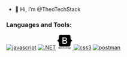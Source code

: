 - 👋 Hi, I’m @TheoTechStack

### Languages and Tools:
<p align="left"><a href="https://developer" target="_blank" rel="noreferrer"><img src="https://www.vectorlogo.zone/logos/microsoft_azure/microsoft_azure-icon.svg" alt="javascript" width="40" height="40"/></a>
  <a href="" tartget="__blank" ref="noreferrer"><img src="https://www.vectorlogo.zone/logos/docker/docker-icon.svg" alt=".NET" width="40" height="40" /></a>
  <a href="" target="_blank" rel="noreferrer"><img src="https://raw.githubusercontent.com/devicons/devicon/master/icons/bootstrap/bootstrap-plain-wordmark.svg" alt="bootstrap" width="40" height="40"/>
  <a href="" target="_blank" rel="noreferrer"><img src="https://cdn.worldvectorlogo.com/logos/c--4.svg" alt="css3" width="40" height="40"/></a>
  <a href="https://postman.com" target="_blank" rel="noreferrer"><img src="https://www.vectorlogo.zone/logos/getpostman/getpostman-icon.svg" alt="postman" width="40" height="40"/></a>

